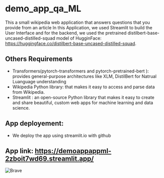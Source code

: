# demo_app_qa_ML
This a small wikipedia web application that answers questions that you provide from an article
In this Application, we used Streamlit to build the User Interface and for the backend, we used the pretrained distilbert-base-uncased-distilled-squad model of HugginFace:
https://huggingface.co/distilbert-base-uncased-distilled-squad.

## Others Requirements
* Transformers(pytorch-transformers and pytorch-pretrained-bert ): provides general-purpose architectures like XLM, DistilBert for Natrual Luanguage understanding
* Wikipedia Python library:  that makes it easy to access and parse data from Wikipedia.
* Streamlit : an open-source Python library that makes it easy to create and share beautiful, custom web apps for machine learning and data science. 

## App deployement: 

* We deploy the app using streamlit.io with github
## App link: https://demoappappml-2zboit7wd69.streamlit.app/
  ![Brave](https://github.com/Kili66/demo_app_qa_ML/assets/66678981/d752aaef-2107-4d9a-9a38-47afadbc95f7)


